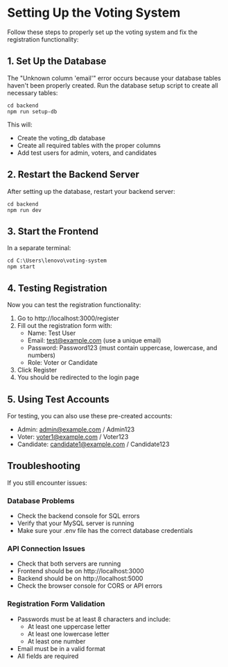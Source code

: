 # Setting Up the Voting System

Follow these steps to properly set up the voting system and fix the registration functionality:

## 1. Set Up the Database

The "Unknown column 'email'" error occurs because your database tables haven't been properly created. Run the database setup script to create all necessary tables:

```
cd backend
npm run setup-db
```

This will:
- Create the voting_db database
- Create all required tables with the proper columns
- Add test users for admin, voters, and candidates

## 2. Restart the Backend Server

After setting up the database, restart your backend server:

```
cd backend
npm run dev
```

## 3. Start the Frontend

In a separate terminal:

```
cd C:\Users\lenovo\voting-system
npm start
```

## 4. Testing Registration

Now you can test the registration functionality:
1. Go to http://localhost:3000/register
2. Fill out the registration form with:
   - Name: Test User
   - Email: test@example.com (use a unique email)
   - Password: Password123 (must contain uppercase, lowercase, and numbers)
   - Role: Voter or Candidate
3. Click Register
4. You should be redirected to the login page

## 5. Using Test Accounts

For testing, you can also use these pre-created accounts:
- Admin: admin@example.com / Admin123
- Voter: voter1@example.com / Voter123
- Candidate: candidate1@example.com / Candidate123

## Troubleshooting

If you still encounter issues:

### Database Problems
- Check the backend console for SQL errors
- Verify that your MySQL server is running
- Make sure your .env file has the correct database credentials

### API Connection Issues
- Check that both servers are running
- Frontend should be on http://localhost:3000
- Backend should be on http://localhost:5000
- Check the browser console for CORS or API errors

### Registration Form Validation
- Passwords must be at least 8 characters and include:
  - At least one uppercase letter
  - At least one lowercase letter
  - At least one number
- Email must be in a valid format
- All fields are required 